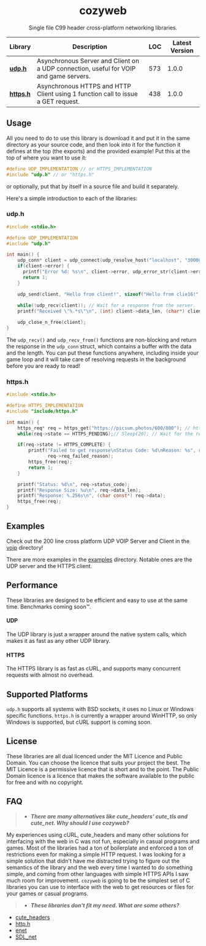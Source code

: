 <div align="center">
  <h1>cozyweb</h1>
  <p>Single file C99 header cross-platform networking libraries.</p>
</div>

| Library | Description | LOC | Latest Version |
|---------|-------------|-----|----------------|
| **[udp.h](udp.h)** | Asynchronous Server and Client on a UDP connection, useful for VOIP and game servers. | 573 | 1.0.0 |
| **[https.h](https.h)** | Asynchronous HTTPS and HTTP Client using 1 function call to issue a GET request. | 438 | 1.0.0 |

Usage
-----

All you need to do to use this library is download it and put it in the same directory as your source code, and then look into it for the function it defines at the top (the exports) and the provided example! Put this at the top of where you want to use it:
```c
#define UDP_IMPLEMENTATION // or HTTPS_IMPLEMENTATION
#include "udp.h" // or "https.h"
```
or optionally, put that by itself in a source file and build it separately.

Here's a simple introduction to each of the libraries:

### udp.h

```c
#include <stdio.h>

#define UDP_IMPLEMENTATION
#include "udp.h"

int main() {
    udp_conn* client = udp_connect(udp_resolve_host("localhost", "30000", true, &(udp_addr){}), false);
    if(client->error) {
      printf("Error %d: %s\n", client->error, udp_error_str(client->error));
      return 1;
    }

    udp_send(client, "Hello from client!", sizeof("Hello from clie16!"));
    
    while(!udp_recv(client)); // Wait for a response from the server.
    printf("Received \"%.*s\"\n", (int) client->data_len, (char*) client->data);

    udp_close_n_free(client);
}
```

The `udp_recv()` and `udp_recv_from()` functions are non-blocking and return the response in the `udp_conn` struct, which contains a buffer with the data and the length. You can put these functions anywhere, including inside your game loop and it will take care of resolving requests in the background before you are ready to read!

### https.h

```c
#include <stdio.h>

#define HTTPS_IMPLEMENTATION
#include "include/https.h"

int main() {
    https_req* req = https_get("https://picsum.photos/600/800"); // http works too!
    while(req->state == HTTPS_PENDING);// Sleep(20); // Wait for the request to complete.

    if(req->state != HTTPS_COMPLETE) {
        printf("Failed to get response\nStatus Code: %d\nReason: %s", req->status_code,
               req->req_failed_reason);
        https_free(req);
        return 1;
    }

    printf("Status: %d\n", req->status_code);
    printf("Response Size: %u\n", req->data_len);
    printf("Response: %.256s\n", (char const*) req->data);
    https_free(req);
}
```

Examples
--------

Check out the 200 line cross platform UDP VOIP Server and Client in the [voip](voip) directory!

There are more examples in the [examples](examples) directory. Notable ones are the UDP server and the HTTPS client.

Performance
-----------

These libraries are designed to be efficient and easy to use at the same time. Benchmarks coming soon™.

#### UDP

The UDP library is just a wrapper around the native system calls, which makes it as fast as any other UDP library.

#### HTTPS

The HTTPS library is as fast as cURL, and supports many concurrent requests with almost no overhead.

Supported Platforms
-------------------

`udp.h` supports all systems with BSD sockets, it uses no Linux or Windows specific functions. `https.h` is currently a wrapper around WinHTTP, so only Windows is supported, but cURL support is coming soon.

License
-------

These libraries are all dual licenced under the MIT Licence and Public Domain. You can choose the licence that suits your project the best. The MIT Licence is a permissive licence that is short and to the point. The Public Domain licence is a licence that makes the software available to the public for free and with no copyright.

FAQ
---

> - ***There are many alternatives like cute_headers' cute_tls and cute_net. Why should I use cozyweb?***

My experiences using cURL, cute_headers and many other solutions for interfacing with the web in C was not fun, especially in casual programs and games. Most of the libraries had a ton of boilerplate and enforced a ton of restrictions even for making a simple HTTP request. I was looking for a simple solution that didn't have me distracted trying to figure out the semantics of the library and the web every time I wanted to do something simple, and coming from other languages with simple HTTPS APIs I saw much room for improvement. `cozyweb` is going to be the simplest set of C libraries you can use to interface with the web to get resources or files for your games or casual programs.

> - ***These libraries don't fit my need. What are some others?***

- [cute_headers](https://github.com/RandyGaul/cute_headers)
- [http.h](https://github.com/mattiasgustavsson/libs/blob/main/docs/http.md)
- [enet](https://github.com/lsalzman/enet)
- [SDL_net](https://github.com/libsdl-org/SDL_net)
